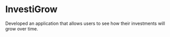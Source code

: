 # InvestiGrow

Developed an application that allows users to see how their investments will grow over time.
